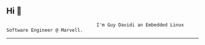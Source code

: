 ## Hi 👋
                                     I'm Guy Davidi an Embedded Linux Software Engineer @ Marvell.

---
<!-- ![Top Langs](https://github-readme-stats.vercel.app/api?username=guy-davidi&theme=algolia&show_icons=true) 

[![GitHub Streak](http://github-readme-streak-stats.herokuapp.com?user=guy-davidi&theme=dark&background=000000)](https://git.io/streak-stats)

---
<!--

   📫 •[Linkedin](https://www.linkedin.com/in/guy-davidi/) •
